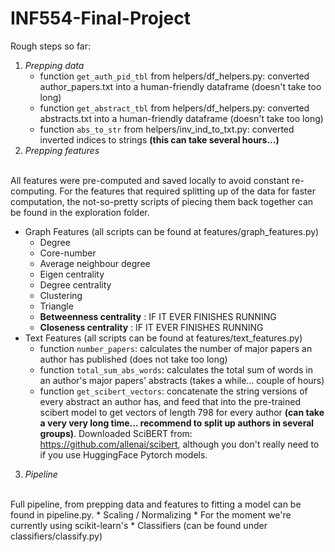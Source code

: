 # INF554-Final-Project

Rough steps so far:

1. *Prepping data*
    * function `get_auth_pid_tbl` from  helpers/df_helpers.py: converted author_papers.txt into a human-friendly dataframe (doesn't take too long)
    * function `get_abstract_tbl` from  helpers/df_helpers.py: converted abstracts.txt into a human-friendly dataframe (doesn't take too long)
    * function `abs_to_str` from helpers/inv_ind_to_txt.py: converted inverted indices to strings **(this can take several hours...)**
2. *Prepping features* 
<br />
    All features were pre-computed and saved locally to avoid constant re-computing. For the features that required splitting up of the data for faster computation, the not-so-pretty scripts of piecing them back together can be found in the exploration folder. 
    
 * Graph Features (all scripts can be found at features/graph_features.py)
    * Degree
    * Core-number
    * Average neighbour degree
    * Eigen centrality
    * Degree centrality
    * Clustering
    * Triangle
    * **Betweenness centrality** : IF IT EVER FINISHES RUNNING 
    * **Closeness centrality** : IF IT EVER FINISHES RUNNING
* Text Features (all scripts can be found at features/text_features.py)
    * function `number_papers`: calculates the number of major papers an author has published (does not take too long)
    * function `total_sum_abs_words`: calculates the total sum of words in an author's major papers' abstracts (takes a while... couple of hours)
    * function `get_scibert_vectors`: concatenate the string versions of every abstract an author has, and feed that into the pre-trained scibert model to get vectors of length 798 for every author **(can take a very very long time... recommend to split up authors in several groups)**. Downloaded SciBERT from: https://github.com/allenai/scibert, although you don't really need to if you use HuggingFace Pytorch models.

3. *Pipeline*
<br /> 
Full pipeline, from prepping data and features to fitting a model can be found in pipeline.py.
    * Scaling / Normalizing
        * For the moment we're currently using scikit-learn's
    * Classifiers (can be found under classifiers/classify.py)
    